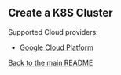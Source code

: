 ## Create a K8S Cluster

Supported Cloud providers:

* [Google Cloud Platform](./gcp.md)

[Back to the main README](../README.md)